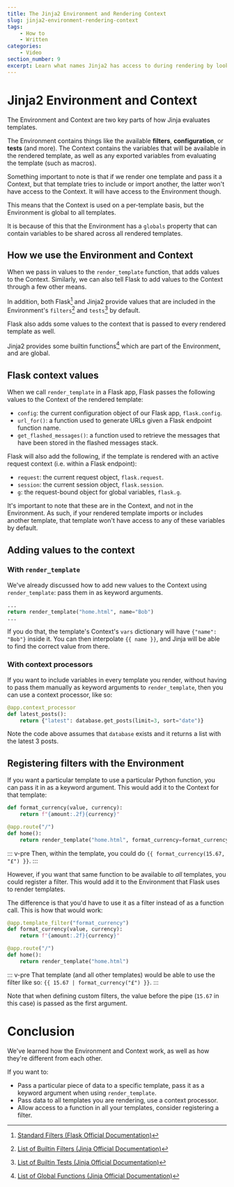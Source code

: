 ```yaml
---
title: The Jinja2 Environment and Rendering Context
slug: jinja2-environment-rendering-context
tags:
    - How to
    - Written
categories:
    - Video
section_number: 9
excerpt: Learn what names Jinja2 has access to during rendering by looking at the Environment and Context.
---
```


# Jinja2 Environment and Context

The Environment and Context are two key parts of how Jinja evaluates templates.

The Environment contains things like the available **filters**, **configuration**, or **tests** (and more). The Context contains the variables that will be available in the rendered template, as well as any exported variables from evaluating the template (such as macros).

Something important to note is that if we render one template and pass it a Context, but that template tries to include or import another, the latter won't have access to the Context. It will have access to the Environment though.

This means that the Context is used on a per-template basis, but the Environment is global to all templates.

It is because of this that the Environment has a `globals` property that can contain variables to be shared across all rendered templates.

## How we use the Environment and Context

When we pass in values to the `render_template` function, that adds values to the Context. Similarly, we can also tell Flask to add values to the Context through a few other means.

In addition, both Flask[^flask_filters] and Jinja2 provide values that are included in the Environment's `filters`[^builtin_filters] and `tests`[^builtin_tests] by default.

Flask also adds some values to the context that is passed to every rendered template as well.

Jinja2 provides some builtin functions[^builtin_functions] which are part of the Environment, and are global.

## Flask context values

When we call `render_template` in a Flask app, Flask passes the following values to the Context of the rendered template:

- `config`: the current configuration object of our Flask app, `flask.config`.
- `url_for()`: a function used to generate URLs given a Flask endpoint function name.
- `get_flashed_messages()`: a function used to retrieve the messages that have been stored in the flashed messages stack.

Flask will also add the following, if the template is rendered with an active request context (i.e. within a Flask endpoint):

- `request`: the current request object, `flask.request`.
- `session`: the current session object, `flask.session`.
- `g`: the request-bound object for global variables, `flask.g`.

It's important to note that these are in the Context, and not in the Environment. As such, if your rendered template imports or includes another template, that template won't have access to any of these variables by default.

## Adding values to the context

### With `render_template`

We've already discussed how to add new values to the Context using `render_template`: pass them in as keyword arguments.

```py
...
return render_template("home.html", name="Bob")
...
```

If you do that, the template's Context's `vars` dictionary will have `{"name": "Bob"}` inside it. You can then interpolate `{{ name }}`, and Jinja will be able to find the correct value from there.

### With context processors

If you want to include variables in every template you render, without having to pass them manually as keyword arguments to `render_template`, then you can use a context processor, like so:

```py
@app.context_processor
def latest_posts():
    return {"latest": database.get_posts(limit=3, sort="date")}
```

Note the code above assumes that `database` exists and it returns a list with the latest 3 posts.

## Registering filters with the Environment

If you want a particular template to use a particular Python function, you can pass it in as a keyword argument. This would add it to the Context for that template:

```py
def format_currency(value, currency):
    return f"{amount:.2f}{currency}"

@app.route("/")
def home():
    return render_template("home.html", format_currency=format_currency)
```

::: v-pre
Then, within the template, you could do `{{ format_currency(15.67, "£") }}`.
:::

However, if you want that same function to be available to _all_ templates, you could register a filter. This would add it to the Environment that Flask uses to render templates.

The difference is that you'd have to use it as a filter instead of as a function call. This is how that would work:

```py
@app.template_filter("format_currency")
def format_currency(value, currency):
    return f"{amount:.2f}{currency}"

@app.route("/")
def home():
    return render_template("home.html")
```

::: v-pre
That template (and all other templates) would be able to use the filter like so: `{{ 15.67 | format_currency("£") }}`.
:::

Note that when defining custom filters, the value before the pipe (`15.67` in this case) is passed as the first argument.

# Conclusion

We've learned how the Environment and Context work, as well as how they're different from each other.

If you want to:

- Pass a particular piece of data to a specific template, pass it as a keyword argument when using `render_template`.
- Pass data to all templates you are rendering, use a context processor.
- Allow access to a function in all your templates, consider registering a filter.


[^jinja2_context]: [The Context (Jinja Official Documentation)](https://jinja.palletsprojects.com/en/2.11.x/api/#the-context)
[^builtin_filters]: [List of Builtin Filters (Jinja Official Documentation)](https://jinja.palletsprojects.com/en/2.11.x/templates/#list-of-builtin-filters)
[^flask_filters]: [Standard Filters (Flask Official Documentation)](https://flask.palletsprojects.com/en/1.1.x/templating/#standard-filters)
[^builtin_tests]: [List of Builtin Tests (Jinja Official Documentation)](https://jinja.palletsprojects.com/en/2.11.x/templates/#list-of-builtin-tests)
[^builtin_functions]: [List of Global Functions (Jinja Official Documentation)](https://jinja.palletsprojects.com/en/2.11.x/templates/#list-of-global-functions)
